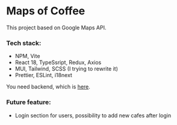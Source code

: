 # Maps of Coffee

This project based on Google Maps API.

### Tech stack: 
- NPM, Vite
- React 18, TypeSsript, Redux, Axios
- MUI, Tailwind, SCSS (I trying to rewrite it)
- Prettier, ESLint, i18next

You need backend, which is [here](https://github.com/CoffeeladyCZ/maps-coffee-api).

### Future feature:
- Login section for users, possibility to add new cafes after login

